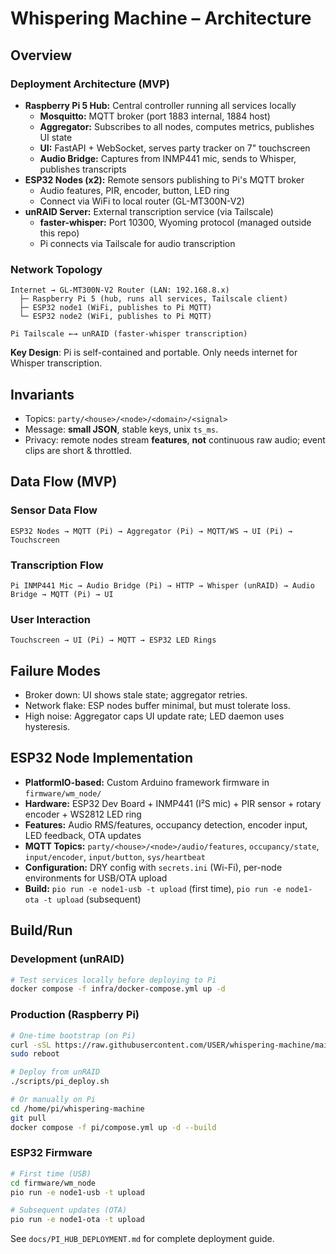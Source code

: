 # Whispering Machine – Architecture

## Overview

### Deployment Architecture (MVP)
- **Raspberry Pi 5 Hub:** Central controller running all services locally
  - **Mosquitto:** MQTT broker (port 1883 internal, 1884 host)
  - **Aggregator:** Subscribes to all nodes, computes metrics, publishes UI state
  - **UI:** FastAPI + WebSocket, serves party tracker on 7" touchscreen
  - **Audio Bridge:** Captures from INMP441 mic, sends to Whisper, publishes transcripts
- **ESP32 Nodes (x2):** Remote sensors publishing to Pi's MQTT broker
  - Audio features, PIR, encoder, button, LED ring
  - Connect via WiFi to local router (GL-MT300N-V2)
- **unRAID Server:** External transcription service (via Tailscale)
  - **faster-whisper:** Port 10300, Wyoming protocol (managed outside this repo)
  - Pi connects via Tailscale for audio transcription

### Network Topology
```
Internet → GL-MT300N-V2 Router (LAN: 192.168.8.x)
  ├─ Raspberry Pi 5 (hub, runs all services, Tailscale client)
  ├─ ESP32 node1 (WiFi, publishes to Pi MQTT)
  └─ ESP32 node2 (WiFi, publishes to Pi MQTT)

Pi Tailscale ←→ unRAID (faster-whisper transcription)
```

**Key Design**: Pi is self-contained and portable. Only needs internet for Whisper transcription.

## Invariants
- Topics: `party/<house>/<node>/<domain>/<signal>`
- Message: **small JSON**, stable keys, unix `ts_ms`.
- Privacy: remote nodes stream **features**, **not** continuous raw audio; event clips are short & throttled.

## Data Flow (MVP)

### Sensor Data Flow
```
ESP32 Nodes → MQTT (Pi) → Aggregator (Pi) → MQTT/WS → UI (Pi) → Touchscreen
```

### Transcription Flow
```
Pi INMP441 Mic → Audio Bridge (Pi) → HTTP → Whisper (unRAID) → Audio Bridge → MQTT (Pi) → UI
```

### User Interaction
```
Touchscreen → UI (Pi) → MQTT → ESP32 LED Rings
```

## Failure Modes
- Broker down: UI shows stale state; aggregator retries.
- Network flake: ESP nodes buffer minimal, but must tolerate loss.
- High noise: Aggregator caps UI update rate; LED daemon uses hysteresis.

## ESP32 Node Implementation
- **PlatformIO-based:** Custom Arduino framework firmware in `firmware/wm_node/`
- **Hardware:** ESP32 Dev Board + INMP441 (I²S mic) + PIR sensor + rotary encoder + WS2812 LED ring
- **Features:** Audio RMS/features, occupancy detection, encoder input, LED feedback, OTA updates
- **MQTT Topics:** `party/<house>/<node>/audio/features`, `occupancy/state`, `input/encoder`, `input/button`, `sys/heartbeat`
- **Configuration:** DRY config with `secrets.ini` (Wi-Fi), per-node environments for USB/OTA upload
- **Build:** `pio run -e node1-usb -t upload` (first time), `pio run -e node1-ota -t upload` (subsequent)

## Build/Run

### Development (unRAID)
```bash
# Test services locally before deploying to Pi
docker compose -f infra/docker-compose.yml up -d
```

### Production (Raspberry Pi)
```bash
# One-time bootstrap (on Pi)
curl -sSL https://raw.githubusercontent.com/USER/whispering-machine/main/scripts/pi_bootstrap.sh | bash
sudo reboot

# Deploy from unRAID
./scripts/pi_deploy.sh

# Or manually on Pi
cd /home/pi/whispering-machine
git pull
docker compose -f pi/compose.yml up -d --build
```

### ESP32 Firmware
```bash
# First time (USB)
cd firmware/wm_node
pio run -e node1-usb -t upload

# Subsequent updates (OTA)
pio run -e node1-ota -t upload
```

See `docs/PI_HUB_DEPLOYMENT.md` for complete deployment guide.
